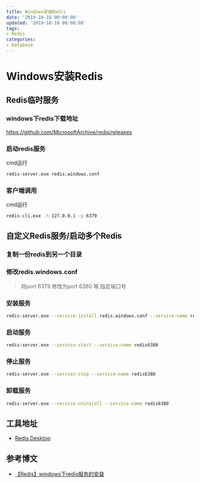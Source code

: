 ```yaml
---
title: Windows安装Redis
date: '2019-10-18 00:00:00'
updated: '2019-10-18 00:00:00'
tags:
- Redis
categories:
- Database
---
```


# Windows安装Redis

## Redis临时服务

### windows下redis下载地址

https://github.com/MicrosoftArchive/redis/releases

### 启动redis服务

cmd运行

```bash
redis-server.exe redis.windows.conf
```

### 客户端调用

cmd运行

```bash
redis-cli.exe -h 127.0.0.1 -p 6379
```

## 自定义Redis服务/启动多个Redis

### 复制一份redis到另一个目录

### 修改redis.windows.conf

> 将port 6379 修改为port 6380 等,指定端口号

### 安装服务

```bash
redis-server.exe --service-install redis.windows.conf --service-name redis6380 --loglevel verbose
```

### 启动服务

```bash
redis-server.exe --service-start --service-name redis6380
```

### 停止服务

```bash
redis-server.exe --serviec-stop --service-name redis6380
```

### 卸载服务

```bash
redis-server.exe --service-uninstall --service-name redis6380
```

## 工具地址

- [Redis Desktop](https://redisdesktop.com/)

## 参考博文

- [【Redis】windows下redis服务的安装](https://www.cnblogs.com/chuankang/p/10308771.html)
